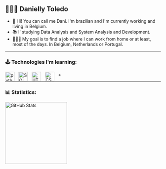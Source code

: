 ## 👩🏻‍💻 Danielly Toledo

- 👋 Hi! You can call me Dani. I'm brazilian and I'm currently working and living in Belgium.
- 📚 I' studying Data Analysis and System Analysis and Development.
- 🧑🏻‍💻 My goal is to find a job where I can work from home or at least, most of the days. In Belgium, Netherlands or Portugal.
---

### 🕹️ Technologies I'm learning:
<p>
  <img
    align="left"
    alt="python"
    title="python"
    width="30px"
    style="padding-right: 10px;"
    src="https://cdn.jsdelivr.net/gh/devicons/devicon@latest/icons/python/python-original.svg"
  />
  <img
    align="left"
    alt="SQL"
    title="SQL"
    width="30px"
    style="padding-right: 10px;"
    src="https://cdn.jsdelivr.net/gh/devicons/devicon@latest/icons/azuresqldatabase/azuresqldatabase-original.svg"
  />
  <img
    align="left"
    alt="HTML"
    title="HTML"
    width="30px"
    style="padding-right: 10px;"
    src="https://cdn.jsdelivr.net/gh/devicons/devicon@latest/icons/html5/html5-original.svg"
    />
    <img
    align="left"
    alt="CSS"
    title="CSS"
    width="30px"
    style="padding-right: 10px;"
    src="https://cdn.jsdelivr.net/gh/devicons/devicon@latest/icons/css3/css3-original.svg"
    />
</p>
 +

---

### 📊 Statistics:
<p>
  <img
    align="left"
    alt="GitHub Stats"
    height="200"
    style="padding-right: 10px;"
    src="https://github-readme-stats.vercel.app/api/top-langs/?username=daniellytoledo&theme=tokyonight&layout=compact"
  />
</p>
